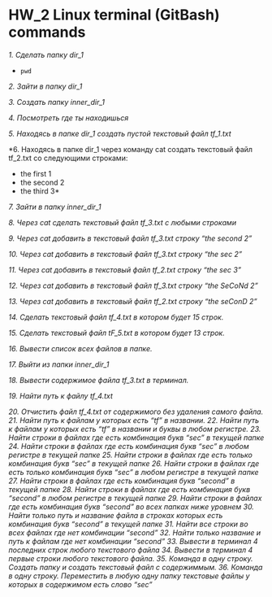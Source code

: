 # HW_2 Linux terminal (GitBash) commands

 *1. Сделать папку dir_1* 

  
   + `pwd`
   
 *2.  Зайти в папку dir_1*

  
   
 
 *3. Создать папку inner_dir_1*

  
 
   
*4. Посмотреть где ты находишься*


 
  
*5. Находясь в папке dir_1 создать пустой текстовый файл tf_1.txt*

  
  
  
 *6. Находясь в папке dir_1 через команду cat создать текстовый файл tf_2.txt со следующими строками:
- the first 1
- the second 2
- the third 3*

  
 *7. Зайти в папку inner_dir_1*

  
  
  
 *8. Через cat сделать текстовый файл tf_3.txt  c любыми строками*

  
   

 *9. Через cat добавить в текстовый файл tf_3.txt строку “the second 2”*

  
  

 *10. Через cat добавить в текстовый файл tf_3.txt строку “the sec 2”*

  
   
  
 *11. Через cat добавить в текстовый файл tf_2.txt строку “the sec 3”*

  

  
 *12. Через cat добавить в текстовый файл tf_3.txt строку “the SeCoNd 2”*


  
 *13. Через cat добавить в текстовый файл tf_2.txt строку “the seConD 2”*

  
  
    
 *14. Сделать текстовый файл tf_4.txt в котором будет 15 строк.*

  

  
 *15. Сделать текстовый файл tF_5.txt в котором будет 13 строк.*

  

  
 *16.  Вывести список всех файлов в папке.*
  


 *17. Выйти из папки inner_dir_1*

  
  

 *18. Вывести содержимое файла tf_3.txt в терминал.*

  

  
 *19. Найти путь к файлу tf_4.txt*


 *20. Отчистить файл tf_4.txt от содержимого без удаления самого файла.*
 *21. Найти путь к файлам у которых есть  “tf” в названии.*
 *22. Найти путь к файлам у которых есть  “tf” в названии и буквы в любом регистре.*
 *23. Найти строки в файлах где есть комбинация букв “sec” в текущей папке*
 *24. Найти строки в файлах где есть комбинация букв “sec” в любом регистре в текущей папке*
 *25. Найти строки в файлах где есть только комбинация букв “sec” в текущей папке*
 *26. Найти строки в файлах где есть только комбинация букв “sec” в любом регистре в текущей папке*
 *27. Найти строки в файлах где есть комбинация букв “second” в текущей папке*
 *28. Найти строки в файлах где есть комбинация букв “second” в любом регистре в текущей папке*
 *29. Найти строки в файлах где есть комбинация букв “second” во всех папках ниже уровнем*
 *30. Найти только путь и название файла в строках которых есть комбинация букв “second” в текущей папке*
 *31. Найти все строки во всех файлах где нет комбинации “second”*
 *32. Найти только название и путь к файлам где нет комбинации “second”*
 *33. Вывести в терминал 4 последних строк любого текстового файла*
 *34. Вывести в терминал 4 первые строки любого текстового файла.*
 *35. Команда в одну строку. Создать папку и создать текстовый файл с содержиммым.*
 *36. Команда в одну строку. Переместить в любую одну папку текстовые файлы у которых в содержимом есть слово “sec”*


